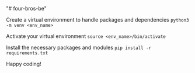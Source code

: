 "# four-bros-be" 

Create a virtual environment to handle packages and dependencies
```python3 -m venv <env_name>```

Activate your virtual environment
```source <env_name>/bin/activate```

Install the necessary packages and modules
```pip install -r requirements.txt```

Happy coding!
